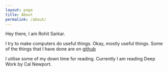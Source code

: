 ```yaml
---
layout: page
title: About
permalink: /about/
---
```


Hey there, I am Rohit Sarkar.

I try to make computers do useful things.
Okay, mostly useful things.
Some of the things that I have done are on [github](www.github.com/rsarky)

I utilise some of my down time for reading. Currently I am reading Deep Work by
Cal Newport.




